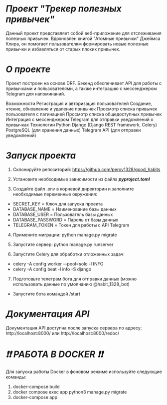 # **_Проект "Трекер полезных привычек"_**

Данный проект представляет собой веб-приложение для отслеживания полезных привычек. Вдохновлен книгой "Атомные привычки" Джеймса Клира, он помогает пользователям формировать новые полезные привычки и избавляться от старых плохих привычек.

# **_О проекте_**

Проект построен на основе DRF. 
Бэкенд обеспечивает API для работы с привычками и пользователями, а также интеграцию с мессенджером Telegram для напоминаний.

Возможности
Регистрация и авторизация пользователей
Создание, чтение, обновление и удаление привычек
Просмотр списка привычек пользователя с пагинацией
Просмотр списка общедоступных привычек
Интеграция с мессенджером Telegram для отправки уведомлений о привычках
Технологии
Python
Django (Django REST framework, Celery)
PostgreSQL (для хранения данных)
Telegram API (для отправки уведомлений)

# **_Запуск проекта_**

1. Склонируйте репозиторий: https://github.com/perov1328/good_habits


2. Установите необходимые зависимости из файла _**pyproject.toml**_


3. Создайте файл .env в корневой директории и заполните необходимые переменные окружения:

* SECRET_KEY = Ключ для запуска проекта
* DATABASE_NAME = Наименование базы данных
* DATABASE_USER = Пользователь базы данных
* DATABASE_PASSWORD = Пароль от базы данных
* TELEGRAM_TOKEN = Токен для работы с API Telegram 

4. Примените миграции: python manage.py migrate


5. Запустите сервер: python manage.py runserver


6. Запустите Celery для обработки отложенных задач:

* celery -A config worker --pool=solo -l INFO
* celery -A config beat -l info -S django

7. Подготовьте телеграм бота для отправки данных (можно использовать данные по умолчанию @habit_1328_bot)

* Запустите бота командой /start

# _**Документация API**_

Документация API доступна после запуска сервера по адресу: http://localhost:8000/ или http://localhost:8000/redoc/ 

# **_❗️❗️ РАБОТА В DOCKER ❗️❗️_**

Для запуска работы Docker в фоновом режиме используйте следующие команды:

1. docker-compose build
2. docker compose exec app python3 manage.py migrate
3. docker-compose app
